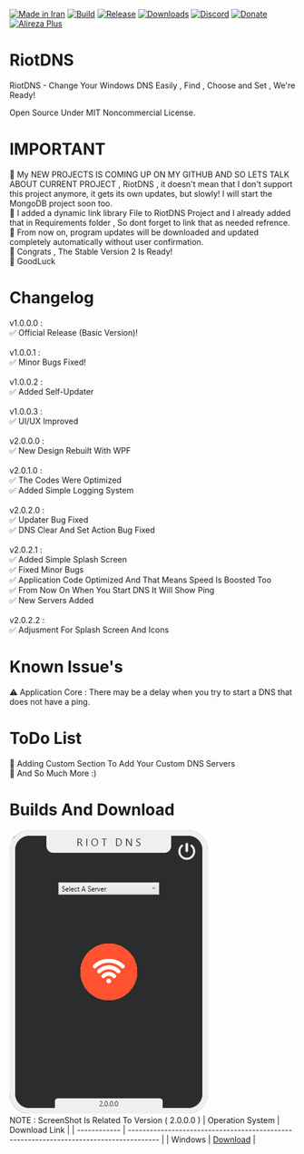 [![Made in Iran](https://img.shields.io/badge/made_in-iran-ffd700.svg?labelColor=0057b7)](https://github.com/AlirezaPlusOfficial)
[![Build](https://img.shields.io/github/actions/workflow/status/AlirezaPlusOfficial/RiotDNS/main.yml?branch=master)](https://github.com/AlirezaPlusOfficial/RiotDNS/actions)
[![Release](https://img.shields.io/github/release/AlirezaPlusOfficial/RiotDNS.svg)](https://github.com/AlirezaPlusOfficial/RiotDNS/releases)
[![Downloads](https://img.shields.io/github/downloads/AlirezaPlusOfficial/RiotDNS/total.svg)](https://github.com/AlirezaPlusOfficial/RiotDNS/releases)
[![Discord](https://img.shields.io/discord/796410664460877865?label=discord)](https://discord.gg/tUa4V9S3MF)
[![Donate](https://img.shields.io/badge/donate-$$$-8a2be2.svg)](#)
[![Alireza Plus](https://img.shields.io/badge/Alireza-Plus-e4181c.svg?labelColor=0000ff)](#)

# RiotDNS
RiotDNS - Change Your Windows DNS Easily , Find , Choose and Set , We're Ready!
<br>

Open Source Under MIT Noncommercial License.
# IMPORTANT
🔰 My NEW PROJECTS IS COMING UP ON MY GITHUB AND SO LETS TALK ABOUT CURRENT PROJECT , RiotDNS , it doesn't mean that I don't support this project anymore, it gets its own updates, but slowly! I will start the MongoDB project soon too.
<br>
🔰 I added a dynamic link library File to RiotDNS Project and I already added that in Requirements folder , So dont forget to link that as needed refrence.
<br>
🔰 From now on, program updates will be downloaded and updated completely automatically without user confirmation.
<br>
🔰 Congrats , The Stable Version 2 Is Ready!
<br>
🔰 GoodLuck 
# Changelog
v1.0.0.0 : <br>
✅ Official Release (Basic Version)!
<br><br>
v1.0.0.1 : <br>
✅ Minor Bugs Fixed!
<br><br>
v1.0.0.2 : <br>
✅ Added Self-Updater
<br><br>
v1.0.0.3 : <br>
✅ UI/UX Improved
<br><br>
v2.0.0.0 : <br>
✅ New Design Rebuilt With WPF
<br><br>
v2.0.1.0 : <br>
✅ The Codes Were Optimized 
<br> 
✅ Added Simple Logging System
<br><br>
v2.0.2.0 : <br>
✅ Updater Bug Fixed 
<br>
✅ DNS Clear And Set Action Bug Fixed
<br><br>
v2.0.2.1 :
<br>
✅ Added Simple Splash Screen
<br>
✅ Fixed Minor Bugs
<br>
✅ Application Code Optimized And That Means Speed Is Boosted Too
<br>
✅ From Now On When You Start DNS It Will Show Ping
<br>
✅ New Servers Added
<br><br>
v2.0.2.2 :
<br>
✅ Adjusment For Splash Screen And Icons
# Known Issue's
⚠ Application Core : There may be a delay when you try to start a DNS that does not have a ping.
# ToDo List
💢 Adding Custom Section To Add Your Custom DNS Servers
<br>
💢 And So Much More :)
# Builds And Download
![RiotDNS](Screenshots/SS1.png)
<br>
NOTE : ScreenShot Is Related To Version ( 2.0.0.0 )
| Operation System | Download Link                                                                      |
| ------------ | -------------------------------------------------------------------------------------- |
| Windows       | <a href="https://github.com/AlirezaPlusOfficial/RiotDNS/releases/download/main/RiotDNS_Compiled_Windows.zip">Download</a> |
